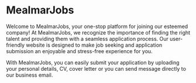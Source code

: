 # MealmarJobs
Welcome to MealmarJobs, your one-stop platform for joining our esteemed company! At MealmarJobs, we recognize the importance of finding the right talent and providing them with a seamless application process. Our user-friendly website is designed to make job seeking and application submission an enjoyable and stress-free experience for you.

With MealmarJobs, you can easily submit your application by uploading your personal details, CV, cover letter or you can send message directly to our business email. 
